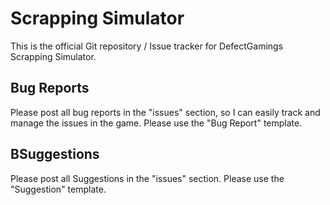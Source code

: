 
# Scrapping Simulator

This is the official Git repository / Issue tracker for DefectGamings Scrapping Simulator.

## Bug Reports

Please post all bug reports in the "issues" section, so I can easily track and manage the issues in the game. Please use the "Bug Report" template.

## BSuggestions

Please post all Suggestions in the "issues" section. Please use the "Suggestion" template.

